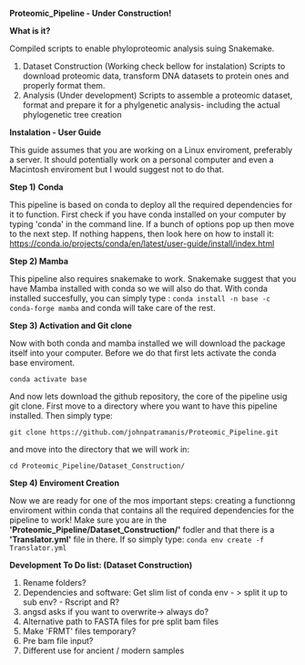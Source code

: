 **Proteomic_Pipeline - Under Construction!**

**What is it?**

Compiled scripts to enable phyloproteomic analysis suing Snakemake.

1) Dataset Construction (Working check bellow for instalation)
   Scripts to download proteomic data, transform DNA datasets to protein ones and properly format them.
2) Analysis (Under development)
   Scripts to assemble a proteomic dataset, format and prepare it for a phylgenetic analysis- including the actual phylogenetic tree creation
   
   
   
   
   
   
   
   
   
**Instalation - User Guide**

This guide assumes that you are working on a Linux enviroment, preferably a server. It should potentially work on a personal computer and even a Macintosh enviroment but I would suggest not to do that.

**Step 1)** **Conda**

This pipeline is based on conda to deploy all the required dependencies for it to function. First check if you have conda installed on your computer by typing 'conda' in the command line. If a bunch of options pop up then move to the next step. If nothing happens, then look here on how to install it: https://conda.io/projects/conda/en/latest/user-guide/install/index.html




**Step 2) Mamba**

This pipeline also requires snakemake to work. Snakemake suggest that you have Mamba installed with conda so we will also do that. With conda installed succesfully, you can simply type : ``` conda install -n base -c conda-forge mamba ```
and conda will take care of the rest.


**Step 3) Activation and Git clone**

Now with both conda and mamba installed we will download the package itself into your computer. Before we do that first lets activate the conda base enviroment.

``` conda activate base ```

And now lets download the github repository, the core of the pipeline usig git clone. First move to a directory where you want to have this pipeline installed. Then simply type:

``` git clone https://github.com/johnpatramanis/Proteomic_Pipeline.git ```

and move into the directory that we will work in:

``` cd Proteomic_Pipeline/Dataset_Construction/ ```
   
   
   
**Step 4) Enviroment Creation**   

Now we are ready for one of the mos important steps: creating a functionng enviroment within conda that contains all the required dependencies for the pipeline to work!
Make sure you are in the **'Proteomic_Pipeline/Dataset_Construction/'** fodler and that there is a **'Translator.yml'** file in there.
If so simply type: ``` conda env create -f Translator.yml ```
   
   
   
   
   
   
   
   
   
   
   
   
   
**Development To Do list: (Dataset Construction)**
   1) Rename folders?
   2) Dependencies and software: Get slim list of conda env - > split it up to sub env? - Rscript and R?
   3) angsd asks if you want to overwrite-> always do?
   4) Alternative path to FASTA files for pre split bam files
   5) Make 'FRMT' files temporary?
   6) Pre bam file input?
   7) Different use for ancient / modern samples
